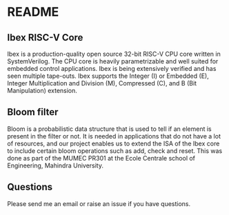 # README



## Ibex RISC-V Core

Ibex is a production-quality open source 32-bit RISC-V CPU core written in SystemVerilog. The CPU core is heavily parametrizable and well suited for embedded control applications. Ibex is being extensively verified and has seen multiple tape-outs. Ibex supports the Integer (I) or Embedded (E), Integer Multiplication and Division (M), Compressed (C), and B (Bit Manipulation) extension.

## Bloom filter

Bloom is a probabilistic data structure that is used to tell if an element is present in the filter or not. It is needed in applications that do not have a lot of resources, and our project enables us to extend the ISA of the Ibex core to include certain bloom operations such as add, check and reset. This was done as part of the MUMEC PR301 at the Ecole Centrale school of Engineering, Mahindra University.


## Questions

Please send me an email or raise an issue if you have questions.

